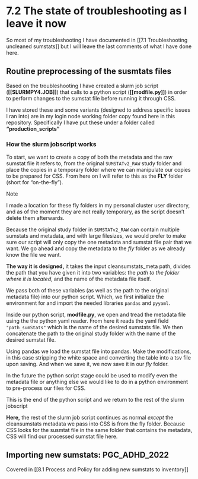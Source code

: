 # 7.2 The state of troubleshooting as I leave it now

So most of my troubleshooting I have documented in [[7.1 Troubleshooting uncleaned sumstats]] but I will leave the last comments of what I have done here.

## Routine preprocessing of the susmtats files
Based on the troubleshooting I have created a slurm job script (**[[SLURMPY4.JOB]]**) that calls to a python script (**[[modfile.py]]**) in order to perform changes to the sumstat file before running it through CSS.

I have stored these and some variants (designed to address specific issues I ran into) are in my login node working folder copy found here in this repository. Specifically I have put these under a folder called **“production_scripts”**

### How the slurm jobscript works

To start, we want to create a copy of both the metadata and the raw sumstat file it refers to, from the original `SUMSTATv2_RAW` study folder and place the copies in a temporary folder where we can manipulate our copies to be prepared for CSS. From here on I will refer to this as the **FLY** folder (short for “on-the-fly”). 

>[!NOTE] 
>I made a location for these fly folders in my personal cluster user directory, and as of the moment they are not really temporary, as the script doesn’t delete them afterwards.

Because the original study folder in `SUMSTATv2_RAW` can contain multiple sumstats and metadata, and with large filesizes, we would prefer to make sure our script will only copy the one metadata and sumstat file pair that we want. We go ahead and copy the metadata to the *fly* folder as we already know the file we want.

**The way it is designed,** it takes the input cleansumstats_meta path, divides the path that you have given it into two variables: the *path to the folder where it is located*, and the name of the metadata file itself.  

We pass both of these variables (as well as the path to the original metadata file) into our python script. Which, we first initialize the environment for and import the needed libraries `pandas` and `pyyaml`. 

Inside our python script, **modfile.py**, we open and tread the metadata file using the the python yaml reader. From here it reads the yaml field `"path_sumStats"` which is the name of the desired sumstats file. We then concatenate the path to the original study folder with the name of the desired sumstat file.

Using pandas we load the sumstat file into pandas. Make the modifications, in this case stripping the white space and converting the table into a tsv file upon saving. And when we save it, we now save it in our *fly* folder. 

In the future the python script stage could be used to modify even the metadata file or anything else we would like to do in a python environment to pre-process our files for CSS.

This is the end of the python script and we return to the rest of the slurm jobscript 

**Here,** the rest of the slurm job script continues as normal *except* the cleansumstats metadata we pass into CSS is from the fly folder. Because CSS looks for the susmtat file in the same folder that contains the metadata, CSS will find our processed sumstat file here. 




## Importing new sumstats: PGC_ADHD_2022
Covered in [[8.1 Process and Policy for adding new sumstats to inventory]]